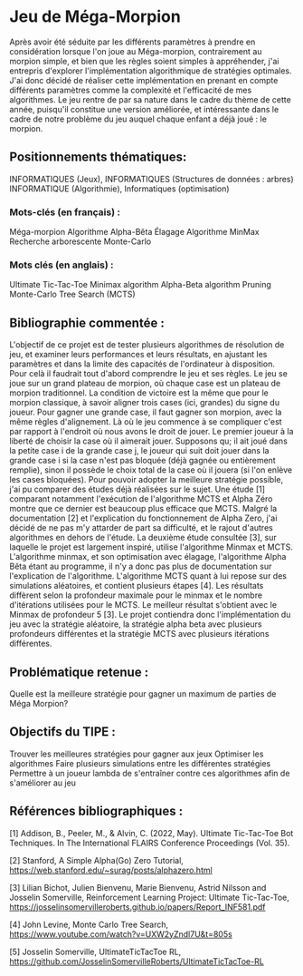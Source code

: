 # Jeu de Méga-Morpion
Après avoir été séduite par les différents paramètres à prendre en considération lorsque l'on joue au Méga-morpion, contrairement au morpion simple, et bien que les règles soient simples à appréhender, j'ai entrepris d'explorer l'implémentation algorithmique de stratégies optimales. J'ai donc décidé de réaliser cette implémentation en prenant en compte différents paramètres comme la complexité et l'efficacité de mes algorithmes.
Le jeu rentre de par sa nature dans le cadre du thème de cette année, puisqu'il constitue une version améliorée, et intéressante dans le cadre de notre problème du jeu auquel chaque enfant a déjà joué : le morpion. 

## Positionnements thématiques:
INFORMATIQUES (Jeux), INFORMATIQUES (Structures de données : arbres) INFORMATIQUE (Algorithmie), Informatiques (optimisation)

### Mots-clés (en français) : 
Méga-morpion
Algorithme Alpha-Bêta
Élagage
Algorithme MinMax
Recherche arborescente Monte-Carlo

### Mots clés (en anglais) : 
Ultimate Tic-Tac-Toe
Minimax algorithm
Alpha-Beta algorithm
Pruning
Monte-Carlo Tree Search (MCTS)

## Bibliographie commentée : 
L'objectif de ce projet est de tester plusieurs algorithmes de résolution de jeu, et examiner leurs performances et leurs résultats, en ajustant les paramètres et dans la limite des capacités de l'ordinateur à disposition. Pour celà il faudrait tout d'abord comprendre le jeu et ses règles. Le jeu se joue sur un grand plateau de morpion, où chaque case est un plateau de morpion traditionnel. La condition de victoire est la même que pour le morpion classique, à savoir aligner trois cases (ici, grandes) du signe du joueur. Pour gagner une grande case, il faut gagner son morpion, avec la même règles d'alignement. Là où le jeu commence à se compliquer c'est par rapport à l'endroit où nous avons le droit de jouer. Le premier joueur à la liberté de choisir la case où il aimerait jouer. Supposons qu; il ait joué dans la petite case i de la grande case j, le joueur qui suit doit jouer dans la grande case i si la case n'est pas bloquée (déjà gagnée ou entièrement remplie), sinon il possède le choix total de la case où il jouera (si l'on enlève les cases bloquées). Pour pouvoir adopter la meilleure stratégie possible, j'ai pu comparer des études déjà réalisées sur le sujet. Une étude [1] comparant notamment l'exécution de l'algorithme MCTS et Alpha Zéro montre que ce dernier est beaucoup plus efficace que MCTS. Malgré la documentation [2] et l'explication du fonctionnement de Alpha Zero, j'ai décidé de ne pas m'y attarder de part sa difficulté, et le rajout d'autres algorithmes en dehors de l'étude. La deuxième étude consultée [3], sur laquelle le projet est largement inspiré, utilise l'algorithme Minmax et MCTS. L'algorithme minmax, et son optimisation avec élagage, l'algorithme Alpha Bêta étant au programme, il n'y a donc pas plus de documentation sur l'explication de l'algorithme. L'algorithme MCTS quant à lui repose sur des simulations aléatoires, et contient plusieurs étapes [4]. Les résultats diffèrent selon la profondeur maximale pour le minmax et le nombre d'itérations utilisées pour le MCTS. Le meilleur résultat s'obtient avec le Minmax de profondeur 5 [3]. Le projet contiendra donc l'implémentation du jeu avec la stratégie aléatoire, la stratégie alpha beta avec plusieurs profondeurs différentes et la stratégie MCTS avec plusieurs itérations différentes. 

## Problématique retenue : 
Quelle est la meilleure stratégie pour gagner un maximum de parties de Méga Morpion?

## Objectifs du TIPE : 
Trouver les meilleures stratégies pour gagner aux jeux
Optimiser les algorithmes
Faire plusieurs simulations entre les différentes stratégies
Permettre à un joueur lambda de s'entraîner contre ces algorithmes afin de s'améliorer au jeu

## Références bibliographiques : 
[1] Addison, B., Peeler, M., & Alvin, C. (2022, May). Ultimate Tic-Tac-Toe Bot Techniques. In The International FLAIRS Conference Proceedings (Vol. 35).

[2] Stanford, A Simple Alpha(Go) Zero Tutorial, https://web.stanford.edu/~surag/posts/alphazero.html

[3] Lilian Bichot, Julien Bienvenu, Marie Bienvenu, Astrid Nilsson and Josselin Somerville, Reinforcement Learning Project: Ultimate Tic-Tac-Toe, https://josselinsomervilleroberts.github.io/papers/Report_INF581.pdf

[4] John Levine, Monte Carlo Tree Search, https://www.youtube.com/watch?v=UXW2yZndl7U&t=805s

[5] Josselin Somerville, UltimateTicTacToe RL, https://github.com/JosselinSomervilleRoberts/UltimateTicTacToe-RL
